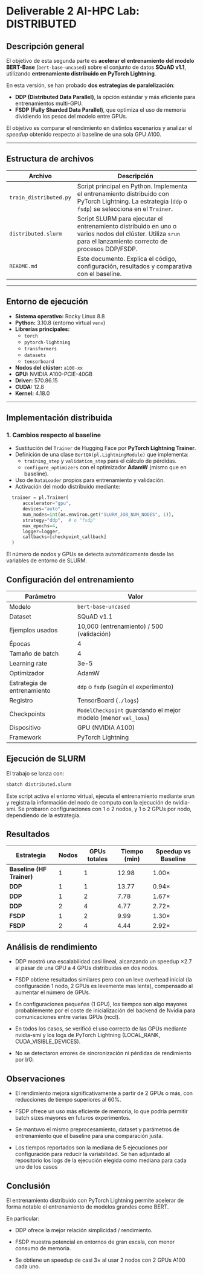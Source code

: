 # Deliverable 2 AI-HPC Lab: DISTRIBUTED

## Descripción general

El objetivo de esta segunda parte es **acelerar el entrenamiento del modelo BERT-Base** (`bert-base-uncased`) sobre el conjunto de datos **SQuAD v1.1**, utilizando **entrenamiento distribuido en PyTorch Lightning**.  

En esta versión, se han probado **dos estrategias de paralelización**:  
- **DDP (Distributed Data Parallel)**, la opción estándar y más eficiente para entrenamientos multi-GPU.  
- **FSDP (Fully Sharded Data Parallel)**, que optimiza el uso de memoria dividiendo los pesos del modelo entre GPUs.  

El objetivo es comparar el rendimiento en distintos escenarios y analizar el *speedup* obtenido respecto al baseline de una sola GPU A100.

---

## Estructura de archivos

| Archivo | Descripción |
|----------|-------------|
| `train_distributed.py` | Script principal en Python. Implementa el entrenamiento distribuido con PyTorch Lightning. La estrategia (`ddp` o `fsdp`) se selecciona en el `Trainer`. |
| `distributed.slurm` | Script SLURM para ejecutar el entrenamiento distribuido en uno o varios nodos del clúster. Utiliza `srun` para el lanzamiento correcto de procesos DDP/FSDP. |
| `README.md` | Este documento. Explica el código, configuración, resultados y comparativa con el baseline. |

---

## Entorno de ejecución

- **Sistema operativo:** Rocky Linux 8.8  
- **Python:** 3.10.8 (entorno virtual `venv`)  
- **Librerías principales:**
  - `torch`
  - `pytorch-lightning`
  - `transformers`
  - `datasets`
  - `tensorboard`
- **Nodos del clúster:** `a100-xx`
- **GPU:** NVIDIA A100-PCIE-40GB
- **Driver:** 570.86.15  
- **CUDA:** 12.8  
- **Kernel:** 4.18.0  

---

## Implementación distribuida

### 1. Cambios respecto al baseline
- Sustitución del `Trainer` de Hugging Face por **PyTorch Lightning Trainer**. 
- Definición de una clase `BertQA(pl.LightningModule)` que implementa:
  - `training_step` y `validation_step` para el cálculo de pérdidas.
  - `configure_optimizers` con el optimizador **AdamW** (mismo que en baseline). 
- Uso de `DataLoader` propios para entrenamiento y validación.  
- Activación del modo distribuido mediante:

```python
  trainer = pl.Trainer(
      accelerator="gpu",
      devices="auto",
      num_nodes=int(os.environ.get("SLURM_JOB_NUM_NODES", 1)),
      strategy="ddp",  # o "fsdp"
      max_epochs=4,
      logger=logger,
      callbacks=[checkpoint_callback]
  )
```
El número de nodos y GPUs se detecta automáticamente desde las variables de entorno de SLURM.

## Configuración del entrenamiento

| Parámetro | Valor |
|------------|--------|
| Modelo | `bert-base-uncased` |
| Dataset | SQuAD v1.1 |
| Ejemplos usados | 10,000 (entrenamiento) / 500 (validación) |
| Épocas | 4 |
| Tamaño de batch | 4 |
| Learning rate | 3e-5 |
| Optimizador | AdamW |
| Estrategia de entrenamiento | `ddp` o `fsdp` (según el experimento) |
| Registro | TensorBoard (`./logs`) |
| Checkpoints | `ModelCheckpoint` guardando el mejor modelo (menor `val_loss`) |
| Dispositivo | GPU (NVIDIA A100) |
| Framework | PyTorch Lightning |

## Ejecución de SLURM

El trabajo se lanza con:
```bash
sbatch distributed.slurm
```

Este script activa el entorno virtual, ejecuta el entrenamiento mediante srun y registra la información del nodo de computo con la ejecución de nvidia-smi.
Se probaron configuraciones con 1 o 2 nodos, y 1 o 2 GPUs por nodo, dependiendo de la estrategia.


## Resultados

| Estrategia | Nodos | GPUs totales | Tiempo (min) | Speedup vs Baseline |
|-------------|--------|---------------|---------------|----------------------|
| **Baseline (HF Trainer)** | 1 | 1 | 12.98 | 1.00× |
| **DDP** | 1 | 1 | 13.77 | 0.94× |
| **DDP** | 1 | 2 | 7.78 | 1.67× |
| **DDP** | 2 | 4 | 4.77 | 2.72× |
| **FSDP** | 1 | 2 | 9.99 | 1.30× |
| **FSDP** | 2 | 4 | 4.44 | 2.92× |



## Análisis de rendimiento

- DDP mostró una escalabilidad casi lineal, alcanzando un speedup ×2.7 al pasar de una GPU a 4 GPUs distribuidas en dos nodos.

- FSDP obtiene resultados similares pero con un leve overhead inicial (la configuración 1 nodo, 2 GPUs es levemente mas lenta), compensado al aumentar el número de GPUs.

- En configuraciones pequeñas (1 GPU), los tiempos son algo mayores probablemente por el coste de inicialización del backend de Nvidia para comunicaciones entre varias GPUs (nccl).

- En todos los casos, se verificó el uso correcto de las GPUs mediante nvidia-smi y los logs de PyTorch Lightning (LOCAL_RANK, CUDA_VISIBLE_DEVICES).

- No se detectaron errores de sincronización ni pérdidas de rendimiento por I/O.


## Observaciones

- El rendimiento mejora significativamente a partir de 2 GPUs o más, con reducciones de tiempo superiores al 60%.

- FSDP ofrece un uso más eficiente de memoria, lo que podría permitir batch sizes mayores en futuros experimentos.

- Se mantuvo el mismo preprocesamiento, dataset y parámetros de entrenamiento que el baseline para una comparación justa.

- Los tiempos reportados son la mediana de 5 ejecuciones por configuración para reducir la variabilidad. Se han adjuntado al repositorio los logs de la ejecución elegida como mediana para cada uno de los casos

## Conclusión

El entrenamiento distribuido con PyTorch Lightning permite acelerar de forma notable el entrenamiento de modelos grandes como BERT.

En particular:

- DDP ofrece la mejor relación simplicidad / rendimiento.

- FSDP muestra potencial en entornos de gran escala, con menor consumo de memoria.

- Se obtiene un speedup de casi 3× al usar 2 nodos con 2 GPUs A100 cada uno.
